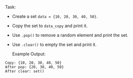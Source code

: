Task:  
- Create a set `data = {10, 20, 30, 40, 50}`.
- Copy the set to `data_copy` and print it.
- Use `.pop()` to remove a random element and print the set.
- Use `.clear()` to empty the set and print it.

  Example Output:  
```
Copy: {10, 20, 30, 40, 50}
After pop: {20, 30, 40, 50}
After clear: set()
```

